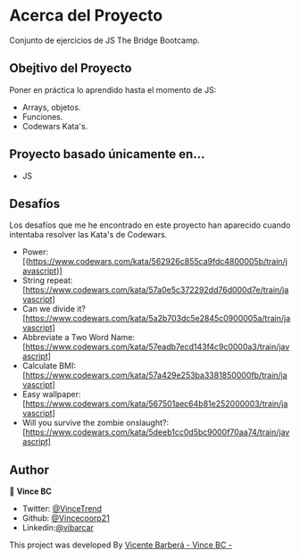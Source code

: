 # Acerca del Proyecto

Conjunto de ejercicios de JS The Bridge Bootcamp.

## Obejtivo del Proyecto

Poner en práctica lo aprendido hasta el momento de JS:

- Arrays, objetos.
- Funciones.
- Codewars Kata's.

## Proyecto basado únicamente en...

- JS

## Desafíos

Los desafíos que me he encontrado en este proyecto han aparecido cuando intentaba resolver las Kata's de Codewars.

- Power: [(https://www.codewars.com/kata/562926c855ca9fdc4800005b/train/javascript)]
- String repeat: [https://www.codewars.com/kata/57a0e5c372292dd76d000d7e/train/javascript]
- Can we divide it? [https://www.codewars.com/kata/5a2b703dc5e2845c0900005a/train/javascript]
- Abbreviate a Two Word Name: [https://www.codewars.com/kata/57eadb7ecd143f4c9c0000a3/train/javascript]
- Calculate BMI: [https://www.codewars.com/kata/57a429e253ba3381850000fb/train/javascript]
- Easy wallpaper: [https://www.codewars.com/kata/567501aec64b81e252000003/train/javascript]
- Will you survive the zombie onslaught?: [https://www.codewars.com/kata/5deeb1cc0d5bc9000f70aa74/train/javascript]

## Author

👤 **Vince BC**

- Twitter: [@VinceTrend](https://twitter.com/VinceTrend)
- Github: [@Vincecoorp21](https://github.com/Vincecoorp21)
- Linkedin:[@vibarcar](https://www.linkedin.com/in/vibarcar/)

This project was developed By [Vicente Barberá - Vince BC -](https://github.com/Vincecoorp21)
